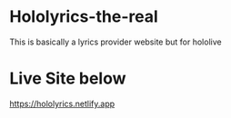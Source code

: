 # Hololyrics-the-real

This is basically a lyrics provider website but for hololive

# Live Site below

https://hololyrics.netlify.app
